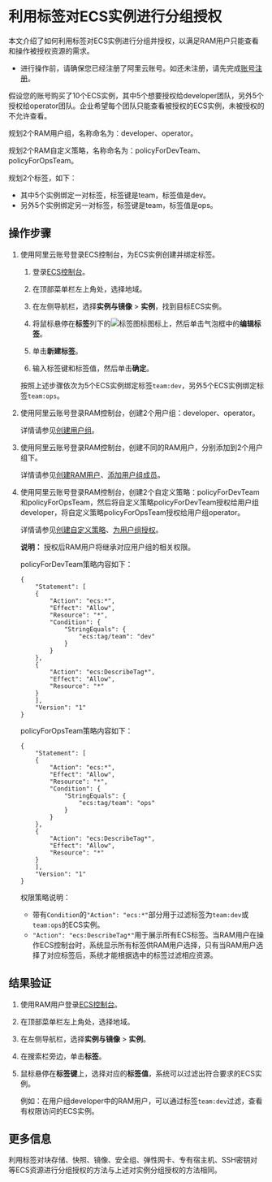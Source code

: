 # 利用标签对ECS实例进行分组授权

本文介绍了如何利用标签对ECS实例进行分组并授权，以满足RAM用户只能查看和操作被授权资源的需求。

-   进行操作前，请确保您已经注册了阿里云账号。如还未注册，请先完成[账号注册](https://account.alibabacloud.com/register/intl_register.htm)。

假设您的账号购买了10个ECS实例，其中5个想要授权给developer团队，另外5个授权给operator团队。企业希望每个团队只能查看被授权的ECS实例，未被授权的不允许查看。

规划2个RAM用户组，名称命名为：developer、operator。

规划2个RAM自定义策略，名称命名为：policyForDevTeam、policyForOpsTeam。

规划2个标签，如下：

-   其中5个实例绑定一对标签，标签键是team，标签值是dev。
-   另外5个实例绑定另一对标签，标签键是team，标签值是ops。

## 操作步骤

1.  使用阿里云账号登录ECS控制台，为ECS实例创建并绑定标签。

    1.  登录[ECS控制台](https://ecs.console.aliyun.com)。

    2.  在顶部菜单栏左上角处，选择地域。

    3.  在左侧导航栏，选择**实例与镜像** \> **实例**，找到目标ECS实例。

    4.  将鼠标悬停在**标签**列下的![标签图标](https://static-aliyun-doc.oss-cn-hangzhou.aliyuncs.com/assets/img/zh-CN/0608559951/p67422.png)图标上，然后单击气泡框中的**编辑标签**。

    5.  单击**新建标签**。

    6.  输入标签键和标签值，然后单击**确定**。

    按照上述步骤依次为5个ECS实例绑定标签`team:dev`，另外5个ECS实例绑定标签`team:ops`。

2.  使用阿里云账号登录RAM控制台，创建2个用户组：developer、operator。

    详情请参见[创建用户组](/intl.zh-CN/用户组管理/创建用户组.md)。

3.  使用阿里云账号登录RAM控制台，创建不同的RAM用户，分别添加到2个用户组下。

    详情请参见[创建RAM用户](/intl.zh-CN/用户管理/创建RAM用户.md)、[添加用户组成员](/intl.zh-CN/用户组管理/添加用户组成员.md)。

4.  使用阿里云账号登录RAM控制台，创建2个自定义策略：policyForDevTeam和policyForOpsTeam，然后将自定义策略policyForDevTeam授权给用户组developer，将自定义策略policyForOpsTeam授权给用户组operator。

    详情请参见[创建自定义策略](/intl.zh-CN/权限策略管理/自定义策略/创建自定义策略.md)、[为用户组授权](/intl.zh-CN/用户组管理/为用户组授权.md)。

    **说明：** 授权后RAM用户将继承对应用户组的相关权限。

    policyForDevTeam策略内容如下：

    ```
    {
        "Statement": [
        {
            "Action": "ecs:*",
            "Effect": "Allow",
            "Resource": "*",
            "Condition": {
                "StringEquals": {
                    "ecs:tag/team": "dev"
                }
            }
        },
        {
            "Action": "ecs:DescribeTag*",
            "Effect": "Allow",
            "Resource": "*"
        }
        ],
        "Version": "1"
    }
    ```

    policyForOpsTeam策略内容如下：

    ```
    {
        "Statement": [
        {
            "Action": "ecs:*",
            "Effect": "Allow",
            "Resource": "*",
            "Condition": {
                "StringEquals": {
                    "ecs:tag/team": "ops"
                }
            }
        },
        {
            "Action": "ecs:DescribeTag*",
            "Effect": "Allow",
            "Resource": "*"
        }
        ],
        "Version": "1"
    }
    ```

    权限策略说明：

    -   带有`Condition`的`"Action": "ecs:*"`部分用于过滤标签为`team:dev`或`team:ops`的ECS实例。
    -   `"Action": "ecs:DescribeTag*"`用于展示所有ECS标签。当RAM用户在操作ECS控制台时，系统显示所有标签供RAM用户选择，只有当RAM用户选择了对应标签后，系统才能根据选中的标签过滤相应资源。

## 结果验证

1.  使用RAM用户登录[ECS控制台](https://ecs.console.aliyun.com)。

2.  在顶部菜单栏左上角处，选择地域。

3.  在左侧导航栏，选择**实例与镜像** \> **实例**。

4.  在搜索栏旁边，单击**标签**。

5.  鼠标悬停在**标签键**上，选择对应的**标签值**，系统可以过滤出符合要求的ECS实例。

    例如：在用户组developer中的RAM用户，可以通过标签`team:dev`过滤，查看有权限访问的ECS实例。


## 更多信息

利用标签对块存储、快照、镜像、安全组、弹性网卡、专有宿主机、SSH密钥对等ECS资源进行分组授权的方法与上述对实例分组授权的方法相同。

